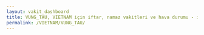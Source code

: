```yaml
---
layout: vakit_dashboard
title: VUNG_TAU, VIETNAM için iftar, namaz vakitleri ve hava durumu - ilçe/eyalet seç
permalink: /VIETNAM/VUNG_TAU/
---
```


<script type="text/javascript">
  var GLOBAL_COUNTRY = 'VIETNAM';
  var GLOBAL_CITY = 'VUNG_TAU';
  var GLOBAL_STATE = '';
  var lat = 72;
  var lon = 21;
</script>

